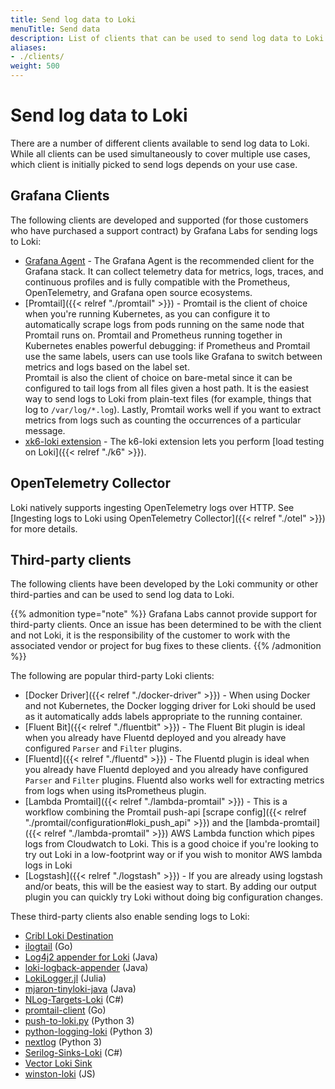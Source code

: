 ```yaml
---
title: Send log data to Loki
menuTitle: Send data
description: List of clients that can be used to send log data to Loki. 
aliases: 
- ./clients/
weight: 500
---
```


# Send log data to Loki

There are a number of different clients available to send log data to Loki.
While all clients can be used simultaneously to cover multiple use cases, which client is initially picked to send logs depends on your use case.

## Grafana Clients

The following clients are developed and supported (for those customers who have purchased a support contract) by Grafana Labs for sending logs to Loki:

- [Grafana Agent](/docs/agent/latest/) - The Grafana Agent is the recommended client for the Grafana stack. It can  collect telemetry data for metrics, logs, traces, and continuous profiles and is fully compatible with the Prometheus, OpenTelemetry, and Grafana open source ecosystems.
- [Promtail]({{< relref "./promtail" >}}) - Promtail is the client of choice when you're running Kubernetes, as you can configure it to automatically scrape logs from pods running on the same node that Promtail runs on. Promtail and Prometheus running together in Kubernetes enables powerful debugging: if Prometheus and Promtail use the same labels, users can use tools like Grafana to switch between metrics and logs based on the label set.  
Promtail is also the client of choice on bare-metal since it can be configured to tail logs from all files given a host path. It is the easiest way to send logs to Loki from plain-text files (for example, things that log to `/var/log/*.log`).
Lastly, Promtail works well if you want to extract metrics from logs such as counting the occurrences of a particular message.
- [xk6-loki extension](https://github.com/grafana/xk6-loki) - The k6-loki extension lets you perform [load testing on Loki]({{< relref "./k6" >}}).

## OpenTelemetry Collector

Loki natively supports ingesting OpenTelemetry logs over HTTP.
See [Ingesting logs to Loki using OpenTelemetry Collector]({{< relref "./otel" >}}) for more details.

## Third-party clients

The following clients have been developed by the Loki community or other third-parties and can be used to send log data to Loki.  

{{% admonition type="note" %}}
Grafana Labs cannot provide support for third-party clients. Once an issue has been determined to be with the client and not Loki, it is the responsibility of the customer to work with the associated vendor or project for bug fixes to these clients.
{{% /admonition %}}

The following are popular third-party Loki clients:

- [Docker Driver]({{< relref "./docker-driver" >}}) - When using Docker and not Kubernetes, the Docker logging driver for Loki should
be used as it automatically adds labels appropriate to the running container.
- [Fluent Bit]({{< relref "./fluentbit" >}}) - The Fluent Bit plugin is ideal when you already have Fluentd deployed
and you already have configured `Parser` and `Filter` plugins.
- [Fluentd]({{< relref "./fluentd" >}}) - The Fluentd plugin is ideal when you already have Fluentd deployed
and you already have configured `Parser` and `Filter` plugins. Fluentd also works well for extracting metrics from logs when using itsPrometheus plugin.
- [Lambda Promtail]({{< relref "./lambda-promtail" >}}) - This is a workflow combining the Promtail push-api [scrape config]({{< relref "./promtail/configuration#loki_push_api" >}}) and the [lambda-promtail]({{< relref "./lambda-promtail" >}}) AWS Lambda function which pipes logs from Cloudwatch to Loki. This is a good choice if you're looking to try out Loki in a low-footprint way or if you wish to monitor AWS lambda logs in Loki
- [Logstash]({{< relref "./logstash" >}}) - If you are already using logstash and/or beats, this will be the easiest way to start.
By adding our output plugin you can quickly try Loki without doing big configuration changes.

These third-party clients also enable sending logs to Loki:

- [Cribl Loki Destination](https://docs.cribl.io/stream/destinations-loki)
- [ilogtail](https://github.com/alibaba/ilogtail) (Go)
- [Log4j2 appender for Loki](https://github.com/tkowalcz/tjahzi) (Java)
- [loki-logback-appender](https://github.com/loki4j/loki-logback-appender) (Java)
- [LokiLogger.jl](https://github.com/JuliaLogging/LokiLogger.jl) (Julia)
- [mjaron-tinyloki-java](https://github.com/mjfryc/mjaron-tinyloki-java) (Java)
- [NLog-Targets-Loki](https://github.com/corentinaltepe/nlog.loki) (C#)
- [promtail-client](https://github.com/afiskon/promtail-client) (Go)
- [push-to-loki.py](https://github.com/sleleko/devops-kb/blob/master/python/push-to-loki.py) (Python 3)
- [python-logging-loki](https://pypi.org/project/python-logging-loki/) (Python 3)
- [nextlog](https://pypi.org/project/nextlog/) (Python 3)
- [Serilog-Sinks-Loki](https://github.com/JosephWoodward/Serilog-Sinks-Loki) (C#)
- [Vector Loki Sink](https://vector.dev/docs/reference/configuration/sinks/loki/)
- [winston-loki](https://github.com/JaniAnttonen/winston-loki) (JS)
